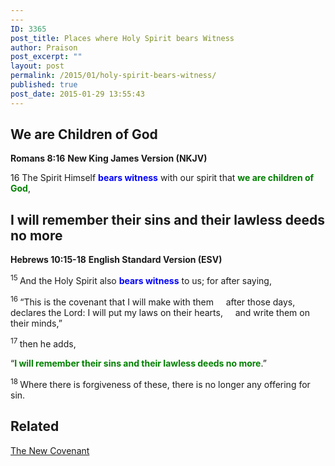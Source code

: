 ```yaml
---
---
ID: 3365
post_title: Places where Holy Spirit bears Witness
author: Praison
post_excerpt: ""
layout: post
permalink: /2015/01/holy-spirit-bears-witness/
published: true
post_date: 2015-01-29 13:55:43
---
```

<h2>We are Children of God</h2>
<strong>Romans 8:16</strong>
<strong> New King James Version (NKJV)</strong>

16 The Spirit Himself <span style="color: #0000ff;"><strong>bears witness</strong></span> with our spirit that <span style="color: #008000;"><strong>we are children of God</strong></span>,
<h2>I will remember their sins and their lawless deeds no more</h2>
<strong>Hebrews 10:15-18</strong>
<strong> English Standard Version (ESV)</strong>

<span id="en-ESV-30132" class="text Heb-10-15"><sup class="versenum">15 </sup>And the Holy Spirit also <span style="color: #0000ff;"><strong>bears witness</strong></span> to us; for after saying,</span>
<div class="poetry top-1">
<p class="line"><span id="en-ESV-30133" class="text Heb-10-16"><sup class="versenum">16 </sup>“This is the covenant that I will make with them</span>
<span class="indent-1"><span class="indent-1-breaks">    </span><span class="text Heb-10-16">after those days, declares the Lord:</span></span>
<span class="text Heb-10-16">I will put my laws on their hearts,</span>
<span class="indent-1"><span class="indent-1-breaks">    </span><span class="text Heb-10-16">and write them on their minds,”</span></span></p>

</div>
<p class="first-line-none top-1"><span id="en-ESV-30134" class="text Heb-10-17"><sup class="versenum">17 </sup>then he adds,</span></p>

<div class="poetry top-1">
<p class="line"><span class="text Heb-10-17">“<span style="color: #008000;"><strong>I will remember their sins and their lawless deeds no more</strong></span>.”</span></p>

</div>
<p class="first-line-none top-1"><span id="en-ESV-30135" class="text Heb-10-18"><sup class="versenum">18 </sup>Where there is forgiveness of these, there is no longer any offering for sin.</span></p>

<h2 class="first-line-none top-1">Related</h2>
<p class="first-line-none top-1"><a title="The New Covenant" href="http://biblerevelation.org/2014/06/09/the-new-covenant/">The New Covenant</a></p>